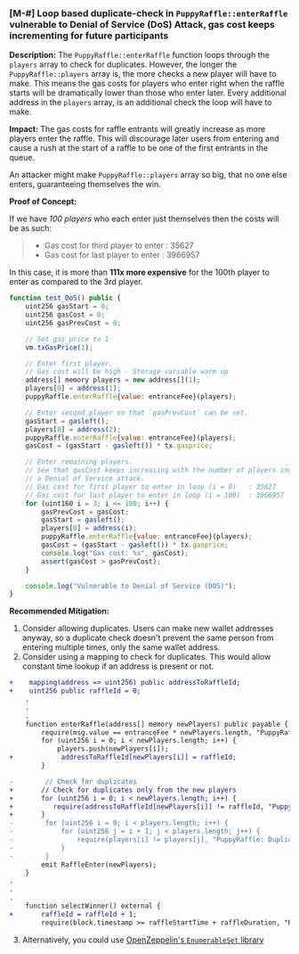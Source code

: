 ### [M-#] Loop based duplicate-check in `PuppyRaffle::enterRaffle` vulnerable to Denial of Service (DoS) Attack, gas cost keeps incrementing for future participants

**Description:** The `PuppyRaffle::enterRaffle` function loops through the `players` array to check for duplicates. However, the longer the `PuppyRaffle::players` array is, the more checks a new player will have to make. This means the gas costs for players who enter right when the raffle starts will be dramatically lower than those who enter later. Every additional address in the `players` array, is an additional check the loop will have to make.

**Impact:** The gas costs for raffle entrants will greatly increase as more players enter the raffle. This will discourage later users from entering and cause a rush at the start of a raffle to be one of the first entrants in the queue.

An attacker might make `PuppyRaffle::players` array so big, that no one else enters, guaranteeing themselves the win.

**Proof of Concept:**

If we have *100 players* who each enter just themselves then the costs will be as such:

> - Gas cost for third player to enter    : 35627
> - Gas cost for last player to enter     : 3966957

In this case, it is more than **111x more expensive** for the 100th player to enter as compared to the 3rd player.

```javascript
function test_DoS() public {
    uint256 gasStart = 0;
    uint256 gasCost = 0;
    uint256 gasPrevCost = 0;

    // Set gas price to 1
    vm.txGasPrice(1);

    // Enter first player.
    // Gas cost will be high - Storage variable warm up
    address[] memory players = new address[](1);
    players[0] = address(1);
    puppyRaffle.enterRaffle{value: entranceFee}(players);

    // Enter second player so that `gasPrevCost` can be set.
    gasStart = gasleft();
    players[0] = address(2);
    puppyRaffle.enterRaffle{value: entranceFee}(players);
    gasCost = (gasStart - gasleft()) * tx.gasprice;

    // Enter remaining players.
    // See that gasCost keeps increasing with the number of players indicating
    // a Denial of Service attack.
    // Gas cost for first player to enter in loop (i = 0)   : 35627
    // Gas cost for last player to enter in loop (i = 100)  : 3966957
    for (uint160 i = 3; i <= 100; i++) {
        gasPrevCost = gasCost;
        gasStart = gasleft();
        players[0] = address(i);
        puppyRaffle.enterRaffle{value: entranceFee}(players);
        gasCost = (gasStart - gasleft()) * tx.gasprice;
        console.log("Gas cost: %s", gasCost);
        assert(gasCost > gasPrevCost);
    }

    console.log("Vulnerable to Denial of Service (DOS)");
}
```

**Recommended Mitigation:**

1. Consider allowing duplicates. Users can make new wallet addresses anyway, so a duplicate check doesn't prevent the same person from entering multiple times, only the same wallet address.
2. Consider using a mapping to check for duplicates. This would allow constant time lookup if an address is present or not.
```diff
+    mapping(address => uint256) public addressToRaffleId;
+    uint256 public raffleId = 0;
    .
    .
    .
    function enterRaffle(address[] memory newPlayers) public payable {
        require(msg.value == entranceFee * newPlayers.length, "PuppyRaffle: Must send enough to enter raffle");
        for (uint256 i = 0; i < newPlayers.length; i++) {
            players.push(newPlayers[i]);
+            addressToRaffleId[newPlayers[i]] = raffleId;
        }

-        // Check for duplicates
+       // Check for duplicates only from the new players
+       for (uint256 i = 0; i < newPlayers.length; i++) {
+          require(addressToRaffleId[newPlayers[i]] != raffleId, "PuppyRaffle: Duplicate player");
+       }
-        for (uint256 i = 0; i < players.length; i++) {
-            for (uint256 j = i + 1; j < players.length; j++) {
-                require(players[i] != players[j], "PuppyRaffle: Duplicate player");
-            }
-        }
        emit RaffleEnter(newPlayers);
    }
.
.
.
    function selectWinner() external {
+       raffleId = raffleId + 1;
        require(block.timestamp >= raffleStartTime + raffleDuration, "PuppyRaffle: Raffle not over");
```
3. Alternatively, you could use [OpenZeppelin's `EnumerableSet` library](https://docs.openzeppelin.com/contracts/5.x/api/utils#EnumerableSet)